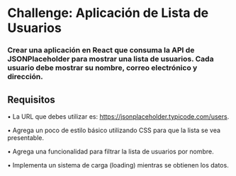 # Challenge: Aplicación de Lista de Usuarios

### Crear una aplicación en React que consuma la API de JSONPlaceholder para mostrar una lista de usuarios. Cada usuario debe mostrar su nombre, correo electrónico y dirección.

## Requisitos

• La URL que debes utilizar es: https://jsonplaceholder.typicode.com/users.

• Agrega un poco de estilo básico utilizando CSS para que la lista se vea presentable.

• Agrega una funcionalidad para filtrar la lista de usuarios por nombre.

• Implementa un sistema de carga (loading) mientras se obtienen los datos.
